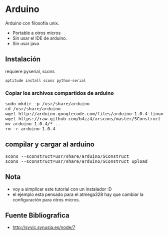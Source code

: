 Arduino
=======

Arduino con filosofia unix. 

- Portable a otros micros
- Sin usar el IDE de arduino.
- Sin usar java

## Instalación

requiere pyserial, scons

`aptitude install scons python-serial`

### Copiar los archivos compartidos de arduino

<pre>
sudo mkdir -p /usr/share/arduino
cd /usr/share/arduino
wget http://arduino.googlecode.com/files/arduino-1.0.4-linux32.tgz -O - | tar -zxf -
wget https://raw.github.com/b4zz4/arscons/master/SConstruct
mv arduino-1.0.4/* ..
rm -r arduino-1.0.4
</pre>

## compilar y cargar al arduino

<pre>
scons --sconstruct=usr/share/arduino/SConstruct
scons --sconstruct=usr/share/arduino/SConstruct upload
</pre>

## Nota

- voy a simplicar este tutorial con un instalador :D
- el ejemplo esta pensado para el atmega328 hay que cambiar la configuración para otros micros.

## Fuente Bibliografica

- http://syvic.synusia.es/node/7
